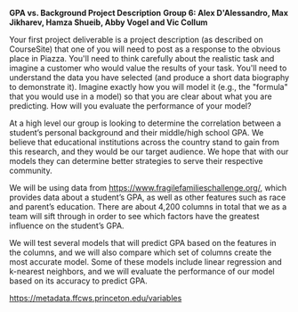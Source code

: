 **GPA vs. Background Project Description**
**Group 6: Alex D'Alessandro, Max Jikharev, Hamza Shueib, Abby Vogel and Vic Collum**

Your first project deliverable is a project description (as described on CourseSite) that one of you will need to post as a response to the obvious place in Piazza.  You'll need to think carefully about the realistic task and imagine a customer who would value the results of your task.  You'll need to understand the data you have selected (and produce a short data biography to demonstrate it).  Imagine exactly how you will model it (e.g., the "formula" that you would use in a model) so that you are clear about what you are predicting.  How will you evaluate the performance of your model?


At a high level our group is looking to determine the correlation between a student’s personal background and their middle/high school GPA. We believe that educational institutions across the country stand to gain from this research, and they would be our target audience. We hope that with our models they can determine better strategies to serve their respective community. 


We will be using data from https://www.fragilefamilieschallenge.org/, which provides data about a student’s GPA, as well as other features such as race and parent’s education. There are about 4,200 columns in total that we as a team will sift through in order to see which factors have the greatest influence on the student’s GPA.


We will test several models that will predict GPA based on the features in the columns, and we will also compare which set of columns create the most accurate model. Some of these models include linear regression and k-nearest neighbors, and we will evaluate the performance of our model based on its accuracy to predict GPA.


https://metadata.ffcws.princeton.edu/variables

